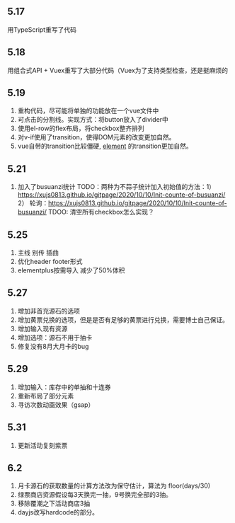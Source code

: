 ## 5.17
用TypeScript重写了代码

## 5.18
用组合式API + Vuex重写了大部分代码（Vuex为了支持类型检查，还是挺麻烦的

## 5.19
1. 重构代码，尽可能将单独的功能放在一个vue文件中
2. 可点击的分割线。实现方式：将button放入了divider中
3. 使用el-row的flex布局，将checkbox整齐排列
4. 对v-if使用了transition，使得DOM元素的改变更加自然。
5. vue自带的transition比较僵硬, [element](https://element-plus.org/zh-CN/guide/transitions.html#collapse-%E6%8A%98%E5%8F%A0%E9%9D%A2%E6%9D%BF) 的transition更加自然。

## 5.21
1. 加入了busuanzi统计
TODO：两种为不蒜子统计加入初始值的方法：1）https://xujs0813.github.io/gitpage/2020/10/10/Init-counte-of-busuanzi/ 2） 轮询：https://xujs0813.github.io/gitpage/2020/10/10/Init-counte-of-busuanzi/
TDOO: 清空所有checkbox怎么实现？

## 5.25
1. 主线 别传 插曲
2. 优化header footer形式
3. elementplus按需导入 减少了50%体积

## 5.27
1. 增加非首充源石的选项
2. 增加黄票兑换的选项，但是是否有足够的黄票进行兑换，需要博士自己保证。
3. 增加输入现有资源
4. 增加选项：源石不用于抽卡
5. 修复没有8月大月卡的bug

## 5.29
1. 增加输入：库存中的单抽和十连券
2. 重新布局了部分元素
3. 寻访次数动画效果（gsap）

## 5.31
1. 更新活动复刻紫票

## 6.2
1. 月卡源石的获取数量的计算方法改为保守估计，算法为 floor(days/30)
2. 绿票商店资源假设每3天换完一抽，9号换完全部的3抽。
3. 移除覆潮之下活动商店3抽
4. dayjs改写hardcode的部分。